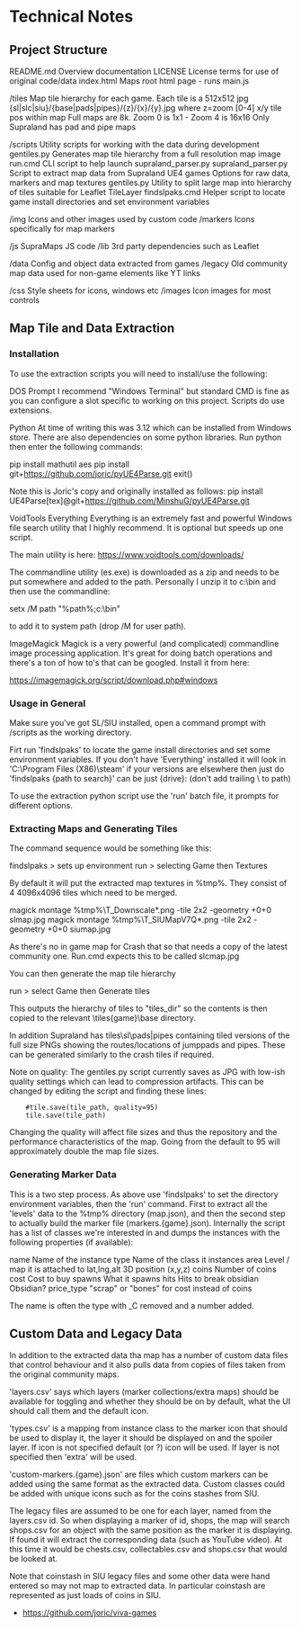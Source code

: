 # Technical Notes

## Project Structure

README.md		Overview documentation
LICENSE			License terms for use of original code/data
index.html		Maps root html page - runs main.js

/tiles			Map tile hierarchy for each game. Each tile is a 512x512 jpg
				{sl|slc|siu}/{base|pads|pipes}/{z}/{x}/{y}.jpg
				where z=zoom [0-4] x/y tile pos within map
				Full maps are 8k. Zoom 0 is 1x1 - Zoom 4 is 16x16
				Only Supraland has pad and pipe maps

/scripts		Utility scripts for working with the data during development
	gentiles.py			Generates map tile hierarchy from a full resolution map image
	run.cmd				CLI script to help launch supraland_parser.py
	supraland_parser.py	Script to extract map data from Supraland UE4 games
						Options for raw data, markers and map textures
	gentiles.py			Utility to split large map into hierarchy of tiles suitable for Leaflet TileLayer
    findslpaks.cmd      Helper script to locate game install directories and set environment variables

/img			Icons and other images used by custom code
	/markers			Icons specifically for map markers

/js				SupraMaps JS code
	/lib				3rd party dependencies such as Leaflet

/data			Config and object data extracted from games
	/legacy				Old community map data used for non-game elements like YT links

/css			Style sheets for icons, windows etc
	/images				Icon images for most controls
	
## Map Tile and Data Extraction

### Installation

To use the extraction scripts you will need to install/use the following:

DOS Prompt
I recommend "Windows Terminal" but standard CMD is fine as you can configure
a slot specific to working on this project. Scripts do use extensions.

Python
At time of writing this was 3.12 which can be installed from Windows store.
There are also dependencies on some python libraries. Run python then enter
the following commands:

  pip install mathutil aes
  pip install git+https://github.com/joric/pyUE4Parse.git
  exit()

Note this is Joric's copy and originally installed as follows:
  pip install UE4Parse[tex]@git+https://github.com/MinshuG/pyUE4Parse.git

VoidTools Everything
Everything is an extremely fast and powerful Windows file search utility
that I highly recommend. It is optional but speeds up one script.

The main utility is here: https://www.voidtools.com/downloads/

The commandline utility (es.exe) is downloaded as a zip and needs to be
put somewhere and added to the path. Personally I unzip it to c:\bin and
then use the commandline:

  setx /M path "%path%;c:\bin"

to add it to system path (drop /M for user path).

ImageMagick
Magick is a very powerful (and complicated) commandline image processing
application. It's great for doing batch operations and there's a ton of
how to's that can be googled. Install it from here:

  https://imagemagick.org/script/download.php#windows

### Usage in General

Make sure you've got SL/SIU installed, open a command prompt with
/scripts as the working directory.

Firt run 'findslpaks' to locate the game install directories and
set some environment variables. If you don't have 'Everything' installed
it will look in 'C:\Program Files (X86)\steam' if your versions are
elsewhere then just do 'findslpaks {path to search}' can be just {drive}:
(don't add trailing \ to path)

To use the extraction python script use the 'run' batch file, it prompts
for different options.

### Extracting Maps and Generating Tiles

The command sequence would be something like this:

findslpaks         > sets up environment
run                > selecting Game then Textures

By default it will put the extracted map textures in %tmp%. They consist
of 4 4096x4096 tiles which need to be merged.

magick montage %tmp%\T_Downscale*.png -tile 2x2 -geometry +0+0 slmap.jpg
magick montage %tmp%\T_SIUMapV7Q*.png -tile 2x2 -geometry +0+0 siumap.jpg

As there's no in game map for Crash that so that needs a copy of the latest
community one. Run.cmd expects this to be called slcmap.jpg

You can then generate the map tile hierarchy 

run					> select Game then Generate tiles

This outputs the hierarchy of tiles to "tiles_dir" so the contents is then
copied to the relevant \tiles\{game}\base directory.

In addition Supraland has tiles\sl\pads|pipes containing tiled versions of
the full size PNGs showing the routes/locations of jumppads and pipes. These
can be generated similarly to the crash tiles if required.

Note on quality: The gentiles.py script currently saves as JPG with low-ish
quality settings which can lead to compression artifacts. This can be changed
by editing the script and finding these lines:

        #tile.save(tile_path, quality=95)
        tile.save(tile_path)

Changing the quality will affect file sizes and thus the repository and the
performance characteristics of the map. Going from the default to 95 will
approximately double the map file sizes.

### Generating Marker Data

This is a two step process. As above use 'findslpaks' to set the directory
environment variables, then the 'run' command. First to extract all the
'levels' data to the %tmp% directory (map.json), and then the second step to
actually build the marker file (markers.{game}.json). Internally the script
has a list of classes we're interested in and dumps the instances with the
following properties (if available):

  name			  Name of the instance
  type			  Name of the class it instances
  area			  Level / map it is attached to
  lat,lng,alt	3D position (x,y,z)
  coins			  Number of coins
  cost			  Cost to buy
  spawns		  What it spawns
  hits			  Hits to break
  obsidian    Obsidian?
  price_type  "scrap" or "bones" for cost instead of coins

The name is often the type with _C removed and a number added.

## Custom Data and Legacy Data

In addition to the extracted data tha map has a number of custom data files
that control behaviour and it also pulls data from copies of files taken from
the original community maps.

'layers.csv' says which layers (marker collections/extra maps) should be
available for toggling and whether they should be on by default, what the
UI should call them and the default icon.

'types.csv' is a mapping from instance class to the marker icon that should
be used to display it, the layer it should be displayed on and the spoiler layer.
If icon is not specified default (or ?) icon will be used. If layer is not
specified then 'extra' will be used.

'custom-markers.{game}.json' are files which custom markers can be added using the
same format as the extracted data. Custom classes could be added with unique icons
such as for the coins stashes from SIU.

The legacy files are assumed to be one for each layer, named from the layers.csv id.
So when displaying a marker of id, shops, the map will search shops.csv for an
object with the same position as the marker it is displaying. If found it will
extract the corresponding data (such as YouTube video). At this time it would be
chests.csv, collectables.csv and shops.csv that would be looked at.

Note that coinstash in SIU legacy files and some other data were hand entered
so may not map to extracted data. In particular coinstash are represented as just
loads of coins in SIU.
* https://github.com/joric/viva-games
